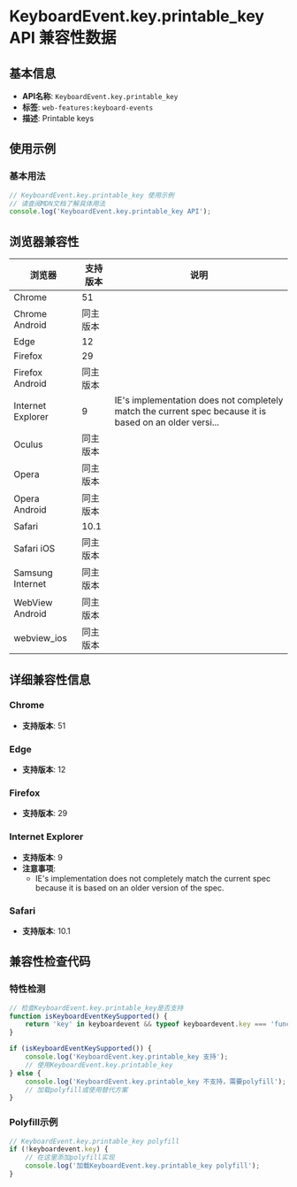 # KeyboardEvent.key.printable_key API 兼容性数据

## 基本信息

- **API名称**: `KeyboardEvent.key.printable_key`
- **标签**: `web-features:keyboard-events`
- **描述**: Printable keys

## 使用示例

### 基本用法

```javascript
// KeyboardEvent.key.printable_key 使用示例
// 请查阅MDN文档了解具体用法
console.log('KeyboardEvent.key.printable_key API');
```

## 浏览器兼容性

| 浏览器 | 支持版本 | 说明 |
|--------|----------|------|
| Chrome | 51 |  |
| Chrome Android | 同主版本 |  |
| Edge | 12 |  |
| Firefox | 29 |  |
| Firefox Android | 同主版本 |  |
| Internet Explorer | 9 | IE's implementation does not completely match the current spec because it is based on an older versi... |
| Oculus | 同主版本 |  |
| Opera | 同主版本 |  |
| Opera Android | 同主版本 |  |
| Safari | 10.1 |  |
| Safari iOS | 同主版本 |  |
| Samsung Internet | 同主版本 |  |
| WebView Android | 同主版本 |  |
| webview_ios | 同主版本 |  |

## 详细兼容性信息

### Chrome

- **支持版本**: 51

### Edge

- **支持版本**: 12

### Firefox

- **支持版本**: 29

### Internet Explorer

- **支持版本**: 9
- **注意事项**:
  - IE's implementation does not completely match the current spec because it is based on an older version of the spec.

### Safari

- **支持版本**: 10.1

## 兼容性检查代码

### 特性检测

```javascript
// 检查KeyboardEvent.key.printable_key是否支持
function isKeyboardEventKeySupported() {
    return 'key' in keyboardevent && typeof keyboardevent.key === 'function';
}

if (isKeyboardEventKeySupported()) {
    console.log('KeyboardEvent.key.printable_key 支持');
    // 使用KeyboardEvent.key.printable_key
} else {
    console.log('KeyboardEvent.key.printable_key 不支持，需要polyfill');
    // 加载polyfill或使用替代方案
}
```

### Polyfill示例

```javascript
// KeyboardEvent.key.printable_key polyfill
if (!keyboardevent.key) {
    // 在这里添加polyfill实现
    console.log('加载KeyboardEvent.key.printable_key polyfill');
}
```

